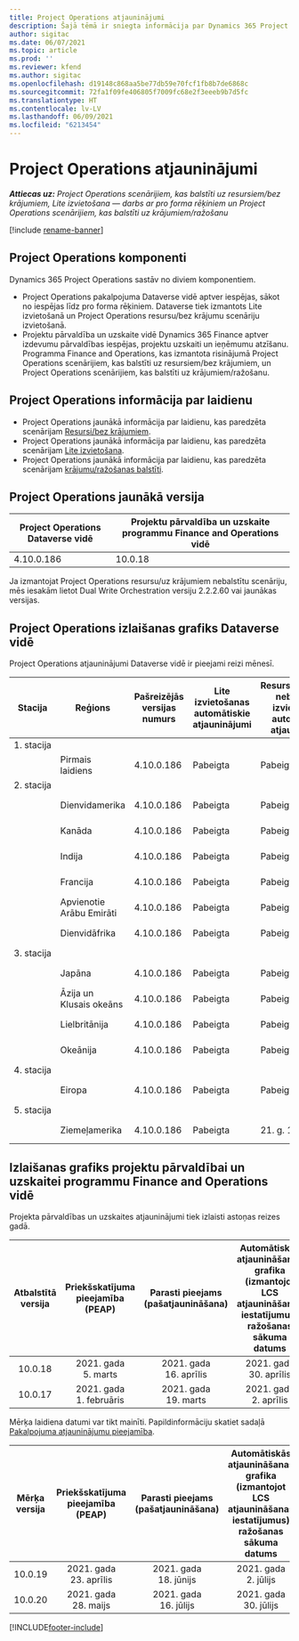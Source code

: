 ```yaml
---
title: Project Operations atjauninājumi
description: Šajā tēmā ir sniegta informācija par Dynamics 365 Project Operations izlaistajām versijām.
author: sigitac
ms.date: 06/07/2021
ms.topic: article
ms.prod: ''
ms.reviewer: kfend
ms.author: sigitac
ms.openlocfilehash: d19148c868aa5be77db59e70fcf1fb8b7de6868c
ms.sourcegitcommit: 72fa1f09fe406805f7009fc68e2f3eeeb9b7d5fc
ms.translationtype: HT
ms.contentlocale: lv-LV
ms.lasthandoff: 06/09/2021
ms.locfileid: "6213454"
---
```

# <a name="project-operations-updates"></a>Project Operations atjauninājumi

_**Attiecas uz:** Project Operations scenārijiem, kas balstīti uz resursiem/bez krājumiem, Lite izvietošana — darbs ar pro forma rēķiniem un Project Operations scenārijiem, kas balstīti uz krājumiem/ražošanu_

[!include [rename-banner](~/includes/cc-data-platform-banner.md)]

## <a name="project-operations-components"></a>Project Operations komponenti

Dynamics 365 Project Operations sastāv no diviem komponentiem.

- Project Operations pakalpojuma Dataverse vidē aptver iespējas, sākot no iespējas līdz pro forma rēķiniem. Dataverse tiek izmantots Lite izvietošanā un Project Operations resursu/bez krājumu scenāriju izvietošanā.
- Projektu pārvaldība un uzskaite vidē Dynamics 365 Finance aptver izdevumu pārvaldības iespējas, projektu uzskaiti un ieņēmumu atzīšanu. Programma Finance and Operations, kas izmantota risinājumā Project Operations scenārijiem, kas balstīti uz resursiem/bez krājumiem, un Project Operations scenārijiem, kas balstīti uz krājumiem/ražošanu.

## <a name="project-operations-release-notes"></a>Project Operations informācija par laidienu
- Project Operations jaunākā informācija par laidienu, kas paredzēta scenārijam [Resursi/bez krājumiem](whats-new-may-2021-resource-based.md).
- Project Operations jaunākā informācija par laidienu, kas paredzēta scenārijam [Lite izvietošana](../pro/whats-new/whats-new-may-2021-lite.md).
- Project Operations jaunākā informācija par laidienu, kas paredzēta scenārijam [krājumu/ražošanas balstīti](../prod-pma/whats-new/whats-new-apr-2021-stocked.md).

## <a name="project-operations-latest-version"></a>Project Operations jaunākā versija

| Project Operations Dataverse vidē | Projektu pārvaldība un uzskaite programmu Finance and Operations vidē | 
| --- | --- |
| 4.10.0.186 | 10.0.18 |

Ja izmantojat Project Operations resursu/uz krājumiem nebalstītu scenāriju, mēs iesakām lietot Dual Write Orchestration versiju 2.2.2.60 vai jaunākas versijas.

## <a name="release-schedule-for-project-operations-on-dataverse-environment"></a>Project Operations izlaišanas grafiks Dataverse vidē

Project Operations atjauninājumi Dataverse vidē ir pieejami reizi mēnesī. 

| Stacija | Reģions | Pašreizējās versijas numurs | Lite izvietošanas automātiskie atjauninājumi | Resursu/krājumos nebalstītas izvietošanas automātiskie atjauninājumi | Nākamās versijas numurs | Vispārēji pieejamā nākamā versija |
|-----------|-----------------------|-----------------|--------------|---------------------|---------------------|---------------------|
| 1. stacija |   &nbsp;              |    &nbsp;       | &nbsp;       |      &nbsp;         |      &nbsp;         |      &nbsp;         |
|   &nbsp;  | Pirmais laidiens         |  4.10.0.186     | Pabeigta     | Pabeigta            | TBD                 | 2021. g. 28. maijs           |
| 2. stacija |   &nbsp;              |    &nbsp;       | &nbsp;       |      &nbsp;         |      &nbsp;         |      &nbsp;         |
|   &nbsp;  | Dienvidamerika         |  4.10.0.186     | Pabeigta     | Pabeigta            | TBD                 | 2021. g. 28. maijs           |
|    &nbsp; | Kanāda                |  4.10.0.186     | Pabeigta     | Pabeigta            | TBD                 | 2021. g. 28. maijs           |
|   &nbsp;  | Indija                 |  4.10.0.186     | Pabeigta     | Pabeigta            | TBD                 | 2021. g. 28. maijs           |
|   &nbsp;  | Francija                |  4.10.0.186     | Pabeigta     | Pabeigta            | TBD                 | 2021. g. 28. maijs           |
|   &nbsp;  | Apvienotie Arābu Emirāti  |  4.10.0.186     | Pabeigta     | Pabeigta            | TBD                 | 2021. g. 28. maijs           |
|   &nbsp;  | Dienvidāfrika          |  4.10.0.186     | Pabeigta     | Pabeigta            | TBD                 | 2021. g. 28. maijs           |
| 3. stacija |      &nbsp;           |     &nbsp;      |     &nbsp;   |      &nbsp;         |      &nbsp;         |      &nbsp;         |
|   &nbsp;  | Japāna                 |  4.10.0.186     | Pabeigta     | Pabeigta            | TBD                 | 21. g. 4. jūnijs          |
|   &nbsp;  | Āzija un Klusais okeāns          |  4.10.0.186     | Pabeigta     | Pabeigta            | TBD                 | 21. g. 4. jūnijs          |
|   &nbsp;  | Lielbritānija         |  4.10.0.186     | Pabeigta     | Pabeigta            | TBD                 | 21. g. 4. jūnijs          |
|   &nbsp;  | Okeānija               |  4.10.0.186     | Pabeigta     | Pabeigta            | TBD                 | 21. g. 4. jūnijs          |
| 4. stacija |     &nbsp;            |     &nbsp;      |     &nbsp;   |      &nbsp;         |      &nbsp;         |      &nbsp;         |
|   &nbsp;  | Eiropa                |  4.10.0.186     | Pabeigta     | Pabeigta            | TBD                 | 21. g. 11. jūnijs          |
| 5. stacija |     &nbsp;            |     &nbsp;      |     &nbsp;   |      &nbsp;         |      &nbsp;         |      &nbsp;         |
|   &nbsp;  | Ziemeļamerika         |  4.10.0.186     | Pabeigta     | 21. g. 11. jūnijs          | TBD                 | 21. g. 18. jūnijs          |

## <a name="release-schedule-for-project-management-and-accounting-in-the-finance-and-operations-apps-environment"></a>Izlaišanas grafiks projektu pārvaldībai un uzskaitei programmu Finance and Operations vidē

Projekta pārvaldības un uzskaites atjauninājumi tiek izlaisti astoņas reizes gadā.

|          Atbalstītā versija          | Priekšskatījuma pieejamība (PEAP) | Parasti pieejams (pašatjaunināšana) | Automātiskās atjaunināšanas grafika (izmantojot LCS atjaunināšanas iestatījumus) ražošanas sākuma datums |   Pakalpojumu izbeigšana   |
|:-------------------------:|:---------------------------:|:---------------------------------:|:--------------------------------------------------------------------:|:------------------:|
|          10.0.18          |        2021. gada 5. marts        |           2021. gada 16. aprīlis          |                            2021. gada 30. aprīlis                            |    2021. gada 16. jūlijs   |
|          10.0.17          |       2021. gada 1. februāris      |           2021. gada 19. marts          |                             2021. gada 2. aprīlis                            |    2021. gada 11. jūnijs   |

Mērķa laidiena datumi var tikt mainīti. Papildinformāciju skatiet sadaļā [Pakalpojuma atjauninājumu pieejamība](/dynamics365/fin-ops-core/fin-ops/get-started/public-preview-releases?toc=%2fdynamics365%2ffinance%2ftoc.json).

|          Mērķa versija          | Priekšskatījuma pieejamība (PEAP) | Parasti pieejams (pašatjaunināšana) | Automātiskās atjaunināšanas grafika (izmantojot LCS atjaunināšanas iestatījumus) ražošanas sākuma datums |   Pakalpojumu izbeigšana   |
|:-------------------------:|:---------------------------:|:---------------------------------:|:--------------------------------------------------------------------:|:------------------:|
|          10.0.19          |        2021. gada 23. aprīlis       |            2021. gada 18. jūnijs           |                             2021. gada 2. jūlijs                             | 2021. gada 17. septembris |
|          10.0.20          |         2021. gada 28. maijs        |           2021. gada 16. jūlijs           |                             2021. gada 30. jūlijs                             |  2021. gada 22. oktobris  |



[!INCLUDE[footer-include](../includes/footer-banner.md)]
